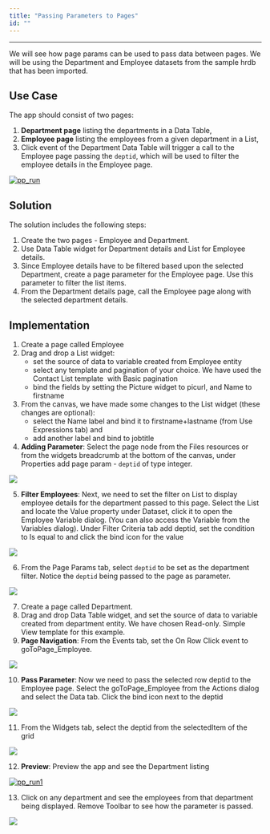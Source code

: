 ```yaml
---
title: "Passing Parameters to Pages"
id: ""
---
```

---

We will see how page params can be used to pass data between pages. We will be using the Department and Employee datasets from the sample hrdb that has been imported.

## Use Case

The app should consist of two pages:

1. **Department page** listing the departments in a Data Table,
2. **Employee page** listing the employees from a given department in a List,
3. Click event of the Department Data Table will trigger a call to the Employee page passing the `deptid`, which will be used to filter the employee details in the Employee page.

[![pp_run](/learn/assets/pp_run.png)](/learn/assets/pp_run.png)

## Solution

The solution includes the following steps:

1. Create the two pages - Employee and Department.
2. Use Data Table widget for Department details and List for Employee details.
3. Since Employee details have to be filtered based upon the selected Department, create a page parameter for the Employee page. Use this parameter to filter the list items.
4. From the Department details page, call the Employee page along with the selected department details.

## Implementation

1. Create a page called Employee
2. Drag and drop a List widget:
    - set the source of data to variable created from Employee entity
    - select any template and pagination of your choice. We have used the Contact List template  with Basic pagination
    - bind the fields by setting the Picture widget to picurl, and Name to firstname
3. From the canvas, we have made some changes to the List widget (these changes are optional):
    - select the Name label and bind it to firstname+lastname (from Use Expressions tab) and
    - add another label and bind to jobtitle
4. **Adding Parameter**: Select the page node from the Files resources or from the widgets breadcrumb at the bottom of the canvas, under Properties add page param - `deptid` of type integer. 

[![](/learn/assets/pp_emp_param.png)](/learn/assets/pp_emp_param.png)

5. **Filter Employees**: Next, we need to set the filter on List to display employee details for the department passed to this page. Select the List and locate the Value property under Dataset, click it to open the Employee Variable dialog. (You can also access the Variable from the Variables dialog). Under Filter Criteria tab add deptid, set the condition to Is equal to and click the bind icon for the value 

[![](/learn/assets/pp_emp_lvdata.png)](/learn/assets/pp_emp_lvdata.png)

6. From the Page Params tab, select `deptid` to be set as the department filter. Notice the `deptid` being passed to the page as parameter. 

[![](/learn/assets/pp_emp_lvbind.png)](/learn/assets/pp_emp_lvbind.png)

7. Create a page called Department.
8. Drag and drop Data Table widget, and set the source of data to variable created from department entity. We have chosen Read-only. Simple View template for this example.
9. **Page Navigation**: From the Events tab, set the On Row Click event to goToPage_Employee. 

[![](/learn/assets/pp_dept_event.png?v=200)](/learn/assets/pp_dept_event.png?v=200)

10. **Pass Parameter**: Now we need to pass the selected row deptid to the Employee page. Select the goToPage\_Employee from the Actions dialog and select the Data tab. Click the bind icon next to the deptid 

[![](/learn/assets/pp_dept_callvar.png)](/learn/assets/pp_dept_callvar.png)

11. From the Widgets tab, select the deptid from the selectedItem of the grid 

[![](/learn/assets/pp_dept_bind.png)](/learn/assets/pp_dept_bind.png)

12. **Preview**: Preview the app and see the Department listing 

[![pp_run1](/learn/assets/pp_run1.png)](/learn/assets/pp_run1.png)

13. Click on any department and see the employees from that department being displayed. Remove Toolbar to see how the parameter is passed. 

[![](/learn/assets/pp_run2.png)](/learn/assets/pp_run2.png)

